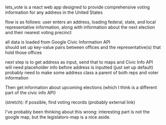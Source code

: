 lets_vote is a react web app designed to provide comprehensive voting information for any address in the United States

flow is as follows: user enters an address, loading federal, state, and local representative information, along with information about the next election and their nearest voting precinct

all data is loaded from Google Civic Information API  
should set up key-value pairs between offices and the representative(s) that hold those offices

next step is to get address as input, send that to maps and Civic Info API  
will need placeholder info before address is inputted (just set up default)
probably need to make some address class a parent of both reps and voter information

Then get information about upcoming elections (which I think is a different part of the civic info API)

(stretch): if possible, find voting records (probably external link)

I've probably been thinking about this wrong: interesting part is not the google map, but the legislators-map is a nice aside.